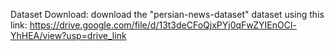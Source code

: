 Dataset Download:
    download the "persian-news-dataset" dataset using this link: https://drive.google.com/file/d/13t3deCFoQjxPYj0qFwZYIEnOCl-YhHEA/view?usp=drive_link
